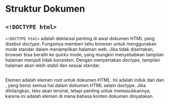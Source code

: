 # Struktur Dokumen

## `<!DOCTYPE html>`

`<!DOCTYPE html>` adalah deklarasi penting di awal dokumen HTML yang disebut _doctype_. Fungsinya memberi tahu browser untuk menggunakan mode standar dalam menampilkan halaman web. Jika tidak disertakan, browser bisa beralih ke _quirks mode_, yang mungkin menyebabkan tampilan halaman menjadi tidak konsisten. Dengan menyertakan _doctype_, tampilan halaman akan lebih stabil dan sesuai standar.

## <html>

Elemen <html> adalah elemen root untuk dokumen HTML. Ini adalah induk dari <head> dan <body>, yang berisi semua hal dalam dokumen HTML selain doctype. Jika dihilangkan, teks akan tersirat, tetapi penting untuk memasukkannya, karena ini adalah elemen di mana bahasa konten dokumen dinyatakan.
